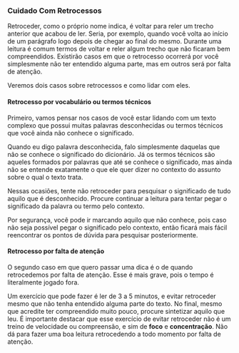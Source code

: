 ### Cuidado Com Retrocessos

Retroceder, como o próprio nome indica, é voltar para reler um trecho anterior que acabou de ler. Seria, por exemplo, quando você volta ao início de um parágrafo logo depois de chegar ao final do mesmo. Durante uma leitura é comum termos de voltar e reler algum trecho que não ficaram bem compreendidos. Existirão casos em que o retrocesso ocorrerá por você simplesmente não ter entendido alguma parte, mas em outros será por falta de atenção.

Veremos dois casos sobre retrocessos e como lidar com eles.

#### Retrocesso por vocabulário ou termos técnicos

Primeiro, vamos pensar nos casos de você estar lidando com um texto complexo que possui muitas palavras desconhecidas ou termos técnicos que você ainda não conhece o significado.

Quando eu digo palavra desconhecida, falo simplesmente daquelas que não se conhece o significado do dicionário. Já os termos técnicos são aqueles formados por palavras que até se conhece o significado, mas ainda não se entende exatamente o que ele quer dizer no contexto do assunto sobre o qual o texto trata.

Nessas ocasiões, tente não retroceder para pesquisar o significado de tudo aquilo que é desconhecido. Procure continuar a leitura para tentar pegar o significado da palavra ou termo pelo contexto.

Por segurança, você pode ir marcando aquilo que não conhece, pois caso não seja possível pegar o significado pelo contexto, então ficará mais fácil reencontrar os pontos de dúvida para pesquisar posteriormente.

#### Retrocesso por falta de atenção

O segundo caso em que quero passar uma dica é o de quando retrocedemos por falta de atenção. Esse é mais grave, pois o tempo é literalmente jogado fora.

Um exercício que pode fazer é ler de 3 a 5 minutos, e evitar retroceder mesmo que não tenha entendido alguma parte do texto. No final, mesmo que acredite ter compreendido muito pouco, procure sintetizar aquilo que leu. É importante destacar que esse exercício de evitar retroceder não é um treino de velocidade ou compreensão, e sim de **foco** e **concentração**. Não dá para fazer uma boa leitura retrocedendo a todo momento por falta de atenção.
